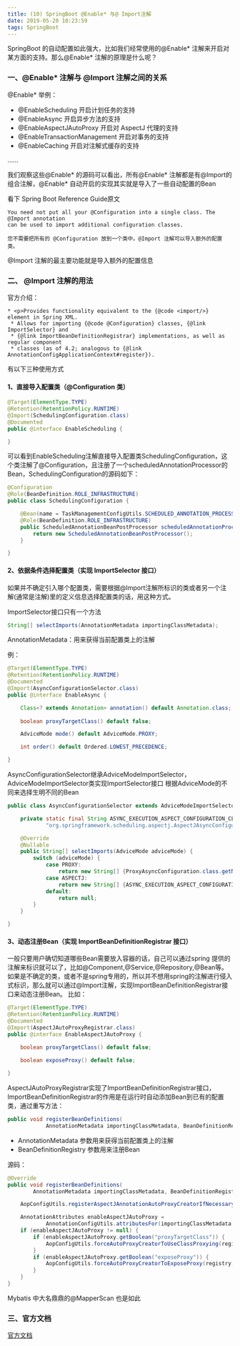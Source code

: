 ```yaml
---
title: (10) SpringBoot @Enable* 与@ Import注解
date: 2019-05-20 10:23:59
tags: SpringBoot
---
```

SpringBoot 的自动配置如此强大，比如我们经常使用的@Enable\* 注解来开启对某方面的支持。那么@Enable\* 注解的原理是什么呢？

### 一、@Enable\* 注解与 @Import 注解之间的关系
<!--more-->
@Enable* 举例：
- @EnableScheduling 开启计划任务的支持
- @EnableAsync 开启异步方法的支持
- @EnableAspectJAutoProxy 开启对 AspectJ 代理的支持
- @EnableTransactionManagement 开启对事务的支持
- @EnableCaching 开启对注解式缓存的支持

......

我们观察这些@Enable\* 的源码可以看出，所有@Enable\* 注解都是有@Import的组合注解，@Enable* 自动开启的实现其实就是导入了一些自动配置的Bean

看下 Spring Boot Reference Guide原文

```
You need not put all your @Configuration into a single class. The @Import annotation
can be used to import additional configuration classes.

您不需要把所有的 @Configuration 放到一个类中。@Import 注解可以导入额外的配置类。
```

@Import 注解的最主要功能就是导入额外的配置信息

### 二、 @Import 注解的用法
官方介绍：
```
* <p>Provides functionality equivalent to the {@code <import/>} element in Spring XML.
 * Allows for importing {@code @Configuration} classes, {@link ImportSelector} and
 * {@link ImportBeanDefinitionRegistrar} implementations, as well as regular component
 * classes (as of 4.2; analogous to {@link AnnotationConfigApplicationContext#register}).
```
有以下三种使用方式
#### 1、直接导入配置类（@Configuration 类）
```java
@Target(ElementType.TYPE)
@Retention(RetentionPolicy.RUNTIME)
@Import(SchedulingConfiguration.class)
@Documented
public @interface EnableScheduling {

}
```

可以看到EnableScheduling注解直接导入配置类SchedulingConfiguration，这个类注解了@Configuration，且注册了一个scheduledAnnotationProcessor的Bean，SchedulingConfiguration的源码如下：
```java
@Configuration
@Role(BeanDefinition.ROLE_INFRASTRUCTURE)
public class SchedulingConfiguration {

	@Bean(name = TaskManagementConfigUtils.SCHEDULED_ANNOTATION_PROCESSOR_BEAN_NAME)
	@Role(BeanDefinition.ROLE_INFRASTRUCTURE)
	public ScheduledAnnotationBeanPostProcessor scheduledAnnotationProcessor() {
		return new ScheduledAnnotationBeanPostProcessor();
	}

}

```
#### 2、依据条件选择配置类（实现 ImportSelector 接口）
如果并不确定引入哪个配置类，需要根据@Import注解所标识的类或者另一个注解(通常是注解)里的定义信息选择配置类的话，用这种方式。

ImportSelector接口只有一个方法
```java
String[] selectImports(AnnotationMetadata importingClassMetadata);
```
AnnotationMetadata：用来获得当前配置类上的注解

例：
```java
@Target(ElementType.TYPE)
@Retention(RetentionPolicy.RUNTIME)
@Documented
@Import(AsyncConfigurationSelector.class)
public @interface EnableAsync {

	Class<? extends Annotation> annotation() default Annotation.class;
	
	boolean proxyTargetClass() default false;

	AdviceMode mode() default AdviceMode.PROXY;

	int order() default Ordered.LOWEST_PRECEDENCE;

}

```
AsyncConfigurationSelector继承AdviceModeImportSelector，AdviceModeImportSelector类实现ImportSelector接口
根据AdviceMode的不同来选择生明不同的Bean
```java
public class AsyncConfigurationSelector extends AdviceModeImportSelector<EnableAsync> {

	private static final String ASYNC_EXECUTION_ASPECT_CONFIGURATION_CLASS_NAME =
			"org.springframework.scheduling.aspectj.AspectJAsyncConfiguration";

	@Override
	@Nullable
	public String[] selectImports(AdviceMode adviceMode) {
		switch (adviceMode) {
			case PROXY:
				return new String[] {ProxyAsyncConfiguration.class.getName()};
			case ASPECTJ:
				return new String[] {ASYNC_EXECUTION_ASPECT_CONFIGURATION_CLASS_NAME};
			default:
				return null;
		}
	}

}

```
#### 3、动态注册Bean（实现 ImportBeanDefinitionRegistrar 接口）
一般只要用户确切知道哪些Bean需要放入容器的话，自己可以通过spring 提供的注解来标识就可以了，比如@Component,@Service,@Repository,@Bean等。
如果是不确定的类，或者不是spring专用的，所以并不想用spring的注解进行侵入式标识，那么就可以通过@Import注解，实现ImportBeanDefinitionRegistrar接口来动态注册Bean。
比如：
```java
@Target(ElementType.TYPE)
@Retention(RetentionPolicy.RUNTIME)
@Documented
@Import(AspectJAutoProxyRegistrar.class)
public @interface EnableAspectJAutoProxy {

	boolean proxyTargetClass() default false;
	
	boolean exposeProxy() default false;

}
```
AspectJAutoProxyRegistrar实现了ImportBeanDefinitionRegistrar接口，ImportBeanDefinitionRegistrar的作用是在运行时自动添加Bean到已有的配置类，通过重写方法：
```java
public void registerBeanDefinitions(
			AnnotationMetadata importingClassMetadata, BeanDefinitionRegistry registry);
```
- AnnotationMetadata  参数用来获得当前配置类上的注解
- BeanDefinitionRegistry 参数用来注册Bean

源码：
```java
@Override
public void registerBeanDefinitions(
		AnnotationMetadata importingClassMetadata, BeanDefinitionRegistry registry) {

	AopConfigUtils.registerAspectJAnnotationAutoProxyCreatorIfNecessary(registry);

	AnnotationAttributes enableAspectJAutoProxy =
			AnnotationConfigUtils.attributesFor(importingClassMetadata, EnableAspectJAutoProxy.class);
	if (enableAspectJAutoProxy != null) {
		if (enableAspectJAutoProxy.getBoolean("proxyTargetClass")) {
			AopConfigUtils.forceAutoProxyCreatorToUseClassProxying(registry);
		}
		if (enableAspectJAutoProxy.getBoolean("exposeProxy")) {
			AopConfigUtils.forceAutoProxyCreatorToExposeProxy(registry);
		}
	}
}
```

Mybatis 中大名鼎鼎的@MapperScan 也是如此

### 三、官方文档
[官方文档](https://docs.spring.io/spring-boot/docs/2.1.3.RELEASE/reference/htmlsingle/#using-boot-configuration-classes)
